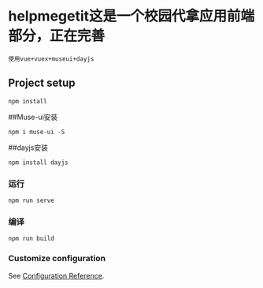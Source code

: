 # helpmegetit这是一个校园代拿应用前端部分，正在完善
```
使用vue+vuex+museui+dayjs
```
## Project setup
```
npm install
```
##Muse-ui安装
```
npm i muse-ui -S
```
##dayjs安装
```
npm install dayjs
```
### 运行
```
npm run serve
```

### 编译
```
npm run build
```

### Customize configuration
See [Configuration Reference](https://cli.vuejs.org/config/).
